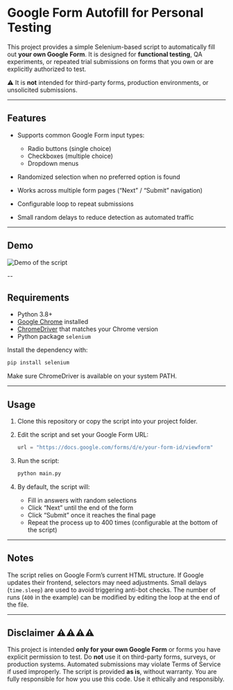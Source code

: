 # Google Form Autofill for Personal Testing

This project provides a simple Selenium-based script to automatically fill out **your own Google Form**.
It is designed for **functional testing**, QA experiments, or repeated trial submissions on forms that you own or are explicitly authorized to test.

⚠️ It is **not** intended for third-party forms, production environments, or unsolicited submissions.

---

## Features

* Supports common Google Form input types:

  * Radio buttons (single choice)
  * Checkboxes (multiple choice)
  * Dropdown menus
* Randomized selection when no preferred option is found
* Works across multiple form pages (“Next” / “Submit” navigation)
* Configurable loop to repeat submissions
* Small random delays to reduce detection as automated traffic

---

## Demo

![Demo of the script](demo.gif)

--

## Requirements

* Python 3.8+
* [Google Chrome](https://www.google.com/chrome/) installed
* [ChromeDriver](https://chromedriver.chromium.org/) that matches your Chrome version
* Python package `selenium`

Install the dependency with:

```bash
pip install selenium
```

Make sure ChromeDriver is available on your system PATH.

---

## Usage

1. Clone this repository or copy the script into your project folder.
2. Edit the script and set your Google Form URL:

   ```python
   url = "https://docs.google.com/forms/d/e/your-form-id/viewform"
   ```
3. Run the script:

   ```bash
   python main.py
   ```
4. By default, the script will:

   * Fill in answers with random selections
   * Click “Next” until the end of the form
   * Click “Submit” once it reaches the final page
   * Repeat the process up to 400 times (configurable at the bottom of the script)

---

## Notes

The script relies on Google Form’s current HTML structure. If Google updates their frontend, selectors may need adjustments.
Small delays (`time.sleep`) are used to avoid triggering anti-bot checks.
The number of runs (`400` in the example) can be modified by editing the loop at the end of the file.

---

## Disclaimer ⚠️⚠️⚠️⚠️

This project is intended **only for your own Google Form** or forms you have explicit permission to test.
Do **not** use it on third-party forms, surveys, or production systems.
Automated submissions may violate Terms of Service if used improperly.
The script is provided **as is**, without warranty.
You are fully responsible for how you use this code. Use it ethically and responsibly.
